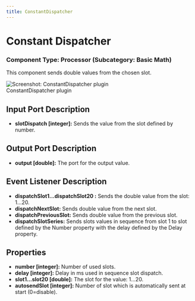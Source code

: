 ```yaml
---
title: ConstantDispatcher
---
```


# Constant Dispatcher

### Component Type: Processor (Subcategory: Basic Math)

This component sends double values from the chosen slot.

![Screenshot: ConstantDispatcher plugin](./img/ConstantDispatcher.jpg "Screenshot:
        ConstantDispatcher plugin")  
ConstantDispatcher plugin

## Input Port Description

- **slotDispatch \[integer\]:** Sends the value from the slot defined by number.

## Output Port Description

- **output \[double\]:** The port for the output value.

## Event Listener Description

- **dispatchSlot1...dispatchSlot20 :** Sends the double value from the slot: 1...20.
- **dispatchNextSlot:** Sends double value from the next slot.
- **dispatchPreviousSlot:** Sends double value from the previous slot.
- **dispatchSlotSeries:** Sends slots values in sequence from slot 1 to slot defined by the Number property with the delay defined by the Delay property.

## Properties

- **number \[integer\]:** Number of used slots.
- **delay \[integer\]:** Delay in ms used in sequence slot dispatch.
- **slot1...slot20 \[double\]:** The slot for the value: 1...20.
- **autosendSlot \[integer\]:** Number of slot which is automatically sent at start (0=disable).
